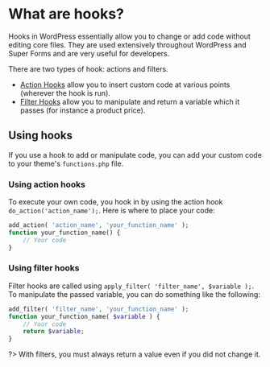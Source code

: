 # What are hooks?

Hooks in WordPress essentially allow you to change or add code without editing core files. They are used extensively throughout WordPress and Super Forms and are very useful for developers.

There are two types of hook: actions and filters.

* [Action Hooks](action-hooks) allow you to insert custom code at various points (wherever the hook is run).
* [Filter Hooks](filter-hooks) allow you to manipulate and return a variable which it passes (for instance a product price).

## Using hooks

If you use a hook to add or manipulate code, you can add your custom code to your theme's `functions.php` file.

### Using action hooks

To execute your own code, you hook in by using the action hook `do_action('action_name');`. Here is where to place your code:

```php
add_action( 'action_name', 'your_function_name' );
function your_function_name() {
    // Your code
}
```

### Using filter hooks

Filter hooks are called using `apply_filter( 'filter_name', $variable );`. To manipulate the passed variable, you can do something like the following:

```php
add_filter( 'filter_name', 'your_function_name' );
function your_function_name( $variable ) {
    // Your code
    return $variable;
}
```

?> With filters, you must always return a value even if you did not change it.
